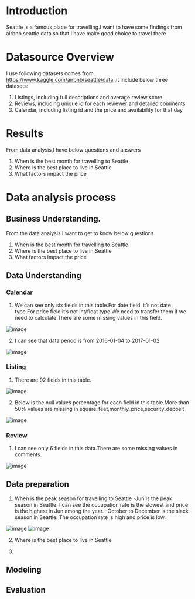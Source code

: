 # Introduction
Seattle is a famous place for travelling.I want to have some findings from airbnb seattle data so that I have make good choice to travel there.

# Datasource Overview
I use following datasets comes from https://www.kaggle.com/airbnb/seattle/data .it include below three datasets:
1. Listings, including full descriptions and average review score
2. Reviews, including unique id for each reviewer and detailed comments
3. Calendar, including listing id and the price and availability for that day

# Results
From data analysis,I have below questions and answers
1. When is the best month for travelling to Seattle
2. Where is the best place to live in Seattle
3. What factors impact the price


# Data analysis process
## Business Understanding.
From the data analysis I want to get to know below questions
1. When is the best month for travelling to Seattle
2. Where is the best place to live in Seattle
3. What factors impact the price

## Data Understanding
### Calendar
1. We can see only six fields in this table.For date field: it’s not date type.For price field:it’s not int/float type.We need to transfer them if we need to calculate.There are some missing values in this field.

![image](https://user-images.githubusercontent.com/30916036/129543154-952ace67-4034-4c61-b4c7-20b00f340db7.png)

2. I can see that data period is from 2016-01-04 to 2017-01-02

![image](https://user-images.githubusercontent.com/30916036/129543216-0ab6b2ef-ecf5-41bd-8934-3d5a1666eb44.png)

### Listing
1. There are 92 fields in this table.

![image](https://user-images.githubusercontent.com/30916036/129543469-cb139987-c832-486c-a32e-f494141bfa65.png)

2. Below is the null values percentage for each field in this table.More than 50% values are missing in square_feet,monthly_price,security_deposit

![image](https://user-images.githubusercontent.com/30916036/129543549-bb6ac72f-0739-456b-a72e-3e6417d5f544.png)

### Review
1. I can see only  6 fields in this data.There are some missing values in comments.

![image](https://user-images.githubusercontent.com/30916036/129543654-33c1815e-838e-4f17-9199-e0b2192ea9dc.png)

## Data preparation
1. When is the peak season for travelling to Seattle
-Jun is the peak season in Seattle: I can see the occupation rate is the slowest and price is the highest in Jun among the year.
-October to December is the slack season in Seattle: The occupation rate is high and price is low.

![image](https://user-images.githubusercontent.com/30916036/129544914-5a0dbdcd-4dd7-4d25-a077-3d3047997d55.png)
![image](https://user-images.githubusercontent.com/30916036/129544958-caced60d-7631-4cb8-b2aa-077bbd63de95.png)

2. Where is the best place to live in Seattle

4. 


## Modeling
## Evaluation
